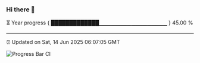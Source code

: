 ### Hi there 👋

⏳ Year progress { █████████████▁▁▁▁▁▁▁▁▁▁▁▁▁▁▁▁▁ } 45.00 %

---

⏰ Updated on Sat, 14 Jun 2025 06:07:05 GMT

![Progress Bar CI](https://github.com/liununu/liununu/workflows/Progress%20Bar%20CI/badge.svg)
